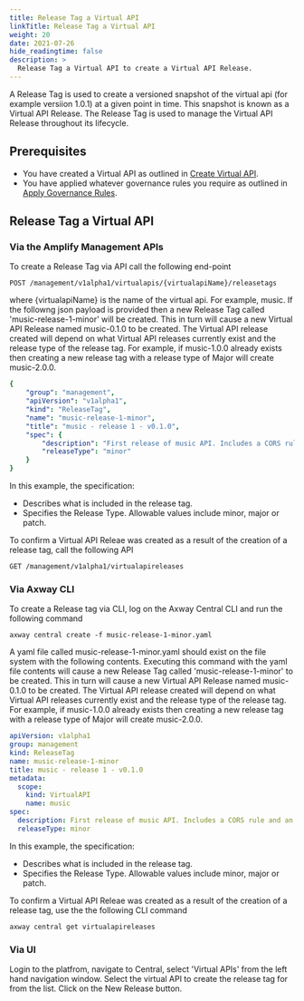 ```yaml
---
title: Release Tag a Virtual API
linkTitle: Release Tag a Virtual API
weight: 20
date: 2021-07-26
hide_readingtime: false
description: >
  Release Tag a Virtual API to create a Virtual API Release.
---
```


A Release Tag is used to create a versioned snapshot of the virtual api (for example versiion 1.0.1) at a given point in time. This snapshot is known as a Virtual API Release. The Release Tag is used to manage the Virtual API Release throughout its lifecycle.

## Prerequisites

* You have created a Virtual API as outlined in [Create Virtual API](/docs/usage/Create/index.html).
* You have applied whatever governance rules you require as outlined in [Apply Governance Rules](/docs/usage/GovRules/index.html).

## Release Tag a Virtual API

### Via the Amplify Management APIs

To create a Release Tag via API call the following end-point

```none
POST /management/v1alpha1/virtualapis/{virtualapiName}/releasetags
```

where {virtualapiName} is the name of the virtual api. For example, music. If the followng json payload is provided then a new Release Tag called 'music-release-1-minor' will be created. This in turn will cause a new Virtual API Release named music-0.1.0 to be created. The Virtual API release created will depend on what Virtual API releases currently exist and the release type of the release tag. For example, if music-1.0.0 already exists then creating a new release tag with a release type of Major will create music-2.0.0.

```yaml
{
    "group": "management",
    "apiVersion": "v1alpha1",
    "kind": "ReleaseTag",
    "name": "music-release-1-minor",
    "title": "music - release 1 - v0.1.0",
    "spec": {
        "description": "First release of music API. Includes a CORS rule and an API Key auth rule",
        "releaseType": "minor"
    }
}
```

In this example, the specification:

* Describes what is included in the release tag.
* Specifies the Release Type. Allowable values include minor, major or patch.

To confirm a Virtual API Releae was created as a result of the creation of a release tag, call the following API

```none
GET /management/v1alpha1/virtualapireleases
```

### Via Axway CLI

To create a Release tag via CLI, log on the Axway Central CLI and run the following command

```none
axway central create -f music-release-1-minor.yaml
```

A yaml file called music-release-1-minor.yaml should exist on the file system with the following contents. Executing this command with the yaml file contents will cause a new Release Tag called 'music-release-1-minor' to be created. This in turn will cause a new Virtual API Release named music-0.1.0 to be created. The Virtual API release created will depend on what Virtual API releases currently exist and the release type of the release tag. For example, if music-1.0.0 already exists then creating a new release tag with a release type of Major will create music-2.0.0.

```yaml
apiVersion: v1alpha1
group: management
kind: ReleaseTag
name: music-release-1-minor
title: music - release 1 - v0.1.0
metadata:
  scope:
    kind: VirtualAPI
    name: music
spec:
  description: First release of music API. Includes a CORS rule and an API Key auth rule
  releaseType: minor
```

In this example, the specification:

* Describes what is included in the release tag.
* Specifies the Release Type. Allowable values include minor, major or patch.

To confirm a Virtual API Releae was created as a result of the creation of a release tag, use the the following CLI command

```none
axway central get virtualapireleases
```

### Via UI

Login to the platfrom, navigate to Central, select 'Virtual APIs' from the left hand navigation window. Select the virtual API to create the release tag for from the list. Click on the New Release button.
